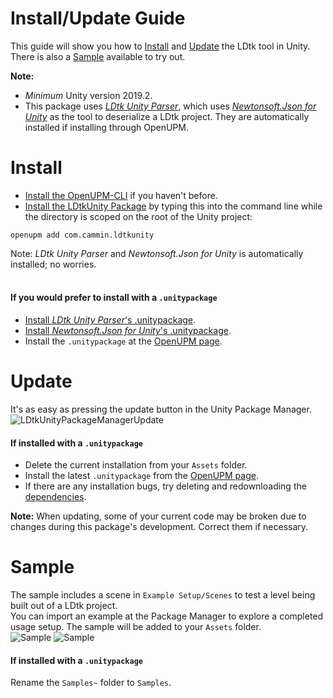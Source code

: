 # Install/Update Guide
This guide will show you how to [Install](https://github.com/Cammin/LDtkUnity/blob/master/INSTALL.md#install) and [Update](https://github.com/Cammin/LDtkUnity/blob/master/INSTALL.md#update) the LDtk tool in Unity. There is also a [Sample](https://github.com/Cammin/LDtkUnity/blob/master/INSTALL.md#sample) available to try out.
<br/>

**Note:** 
- *Minimum* Unity version 2019.2.
- This package uses [*LDtk Unity Parser*](https://github.com/Cammin/LDtkUnityParser), which uses [*Newtonsoft.Json for Unity*](https://github.com/jilleJr/Newtonsoft.Json-for-Unity) as the tool to deserialize a LDtk project. They are automatically installed if installing through OpenUPM.

# Install
- [Install the OpenUPM-CLI](https://openupm.com/docs/getting-started.html#installing-openupm-cli) if you haven't before.
- [Install the LDtkUnity Package](https://openupm.com/docs/getting-started.html#installing-a-upm-package) by typing this into the command line while the directory is scoped on the root of the Unity project:  
```
openupm add com.cammin.ldtkunity
```  
Note: *LDtk Unity Parser* and *Newtonsoft.Json for Unity* is automatically installed; no worries.
<br/><br/>

#### If you would prefer to install with a `.unitypackage`
- [Install *LDtk Unity Parser*'s .unitypackage](https://github.com/jilleJr/Newtonsoft.Json-for-Unity/wiki/Installation-via-UPM).  
- [Install *Newtonsoft.Json for Unity*'s .unitypackage](https://github.com/jilleJr/Newtonsoft.Json-for-Unity/wiki/Installation-via-UPM).  
- Install the `.unitypackage` at the [OpenUPM page](https://openupm.com/packages/com.cammin.ldtkunity/).  

# Update
It's as easy as pressing the update button in the Unity Package Manager.
![LDtkUnityPackageManagerUpdate](https://github.com/Cammin/LDtkUnity/blob/master/DocImages~/LDtkUnityPackageManagerUpdate.png)

#### If installed with a `.unitypackage`
- Delete the current installation from your `Assets` folder.
- Install the latest `.unitypackage` from the [OpenUPM page](https://openupm.com/packages/com.cammin.ldtkunity/).  
- If there are any installation bugs, try deleting and redownloading the [dependencies]().
  
**Note:** When updating, some of your current code may be broken due to changes during this package's development. Correct them if necessary.  

# Sample
The sample includes a scene in `Example Setup/Scenes` to test a level being built out of a LDtk project.  
You can import an example at the Package Manager to explore a completed usage setup. The sample will be added to your `Assets` folder.  
![Sample](https://github.com/Cammin/LDtkUnity/blob/master/DocImages~/SamplePackageManager.png)
![Sample](https://github.com/Cammin/LDtkUnity/blob/master/DocImages~/SampleProjectView.png)

#### If installed with a `.unitypackage`
Rename the `Samples~` folder to `Samples`.
